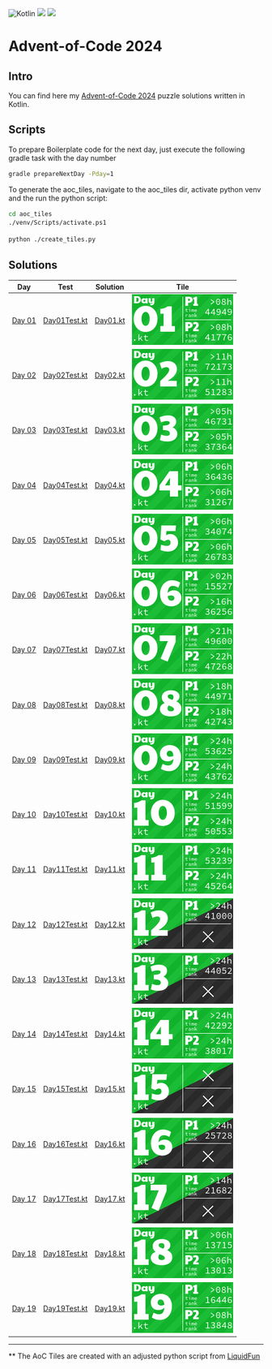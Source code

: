 ![Kotlin](https://img.shields.io/badge/Kotlin-grey?logo=Kotlin&style=for-the-badge)
![](https://img.shields.io/badge/📅%20days-19-005060?style=for-the-badge)
![](https://img.shields.io/badge/⭐%20stars-32-005060?style=for-the-badge)

# Advent-of-Code 2024

## Intro

You can find here my [Advent-of-Code 2024](https://adventofcode.com/2024) puzzle solutions written in Kotlin.

## Scripts

To prepare Boilerplate code for the next day, just execute the following gradle task with the day number
```bash 
gradle prepareNextDay -Pday=1
```

To generate the aoc_tiles, navigate to the aoc_tiles dir, activate python venv and the run the python script:
```bash
cd aoc_tiles
./venv/Scripts/activate.ps1 

python ./create_tiles.py
```

## Solutions

| Day                                           | Test                                                                        | Solution                                                            | Tile                               |
|-----------------------------------------------|-----------------------------------------------------------------------------|---------------------------------------------------------------------|------------------------------------|
| [Day 01](https://adventofcode.com/2024/day/1) | [Day01Test.kt](./src/test/kotlin/tr/emreone/adventofcode/days/Day01Test.kt) | [Day01.kt](./src/main/kotlin/tr/emreone/adventofcode/days/Day01.kt) | ![Day 01](./aoc_tiles/2024/01.png) |
| [Day 02](https://adventofcode.com/2024/day/2) | [Day02Test.kt](./src/test/kotlin/tr/emreone/adventofcode/days/Day02Test.kt) | [Day02.kt](./src/main/kotlin/tr/emreone/adventofcode/days/Day02.kt) | ![Day 02](./aoc_tiles/2024/02.png) |
| [Day 03](https://adventofcode.com/2024/day/3) | [Day03Test.kt](./src/test/kotlin/tr/emreone/adventofcode/days/Day03Test.kt) | [Day03.kt](./src/main/kotlin/tr/emreone/adventofcode/days/Day03.kt) | ![Day 03](./aoc_tiles/2024/03.png) |
| [Day 04](https://adventofcode.com/2024/day/4) | [Day04Test.kt](./src/test/kotlin/tr/emreone/adventofcode/days/Day04Test.kt) | [Day04.kt](./src/main/kotlin/tr/emreone/adventofcode/days/Day04.kt) | ![Day 04](./aoc_tiles/2024/04.png) |
| [Day 05](https://adventofcode.com/2024/day/5) | [Day05Test.kt](./src/test/kotlin/tr/emreone/adventofcode/days/Day05Test.kt) | [Day05.kt](./src/main/kotlin/tr/emreone/adventofcode/days/Day05.kt) | ![Day 05](./aoc_tiles/2024/05.png) |
| [Day 06](https://adventofcode.com/2024/day/6) | [Day06Test.kt](./src/test/kotlin/tr/emreone/adventofcode/days/Day06Test.kt) | [Day06.kt](./src/main/kotlin/tr/emreone/adventofcode/days/Day06.kt) | ![Day 06](./aoc_tiles/2024/06.png) |
| [Day 07](https://adventofcode.com/2024/day/7) | [Day07Test.kt](./src/test/kotlin/tr/emreone/adventofcode/days/Day07Test.kt) | [Day07.kt](./src/main/kotlin/tr/emreone/adventofcode/days/Day07.kt) | ![Day 07](./aoc_tiles/2024/07.png) |
| [Day 08](https://adventofcode.com/2024/day/8) | [Day08Test.kt](./src/test/kotlin/tr/emreone/adventofcode/days/Day08Test.kt) | [Day08.kt](./src/main/kotlin/tr/emreone/adventofcode/days/Day08.kt) | ![Day 08](./aoc_tiles/2024/08.png) |
| [Day 09](https://adventofcode.com/2024/day/9) | [Day09Test.kt](./src/test/kotlin/tr/emreone/adventofcode/days/Day09Test.kt) | [Day09.kt](./src/main/kotlin/tr/emreone/adventofcode/days/Day09.kt) | ![Day 09](./aoc_tiles/2024/09.png) |
| [Day 10](https://adventofcode.com/2024/day/10) | [Day10Test.kt](./src/test/kotlin/tr/emreone/adventofcode/days/Day10Test.kt) | [Day10.kt](./src/main/kotlin/tr/emreone/adventofcode/days/Day10.kt) | ![Day 10](./aoc_tiles/2024/10.png) |
| [Day 11](https://adventofcode.com/2024/day/11) | [Day11Test.kt](./src/test/kotlin/tr/emreone/adventofcode/days/Day11Test.kt) | [Day11.kt](./src/main/kotlin/tr/emreone/adventofcode/days/Day11.kt) | ![Day 11](./aoc_tiles/2024/11.png) |
| [Day 12](https://adventofcode.com/2024/day/12) | [Day12Test.kt](./src/test/kotlin/tr/emreone/adventofcode/days/Day12Test.kt) | [Day12.kt](./src/main/kotlin/tr/emreone/adventofcode/days/Day12.kt) | ![Day 12](./aoc_tiles/2024/12.png) |
| [Day 13](https://adventofcode.com/2024/day/13) | [Day13Test.kt](./src/test/kotlin/tr/emreone/adventofcode/days/Day13Test.kt) | [Day13.kt](./src/main/kotlin/tr/emreone/adventofcode/days/Day13.kt) | ![Day 13](./aoc_tiles/2024/13.png) |
| [Day 14](https://adventofcode.com/2024/day/14) | [Day14Test.kt](./src/test/kotlin/tr/emreone/adventofcode/days/Day14Test.kt) | [Day14.kt](./src/main/kotlin/tr/emreone/adventofcode/days/Day14.kt) | ![Day 14](./aoc_tiles/2024/14.png) |
| [Day 15](https://adventofcode.com/2024/day/15) | [Day15Test.kt](./src/test/kotlin/tr/emreone/adventofcode/days/Day15Test.kt) | [Day15.kt](./src/main/kotlin/tr/emreone/adventofcode/days/Day15.kt) | ![Day 15](./aoc_tiles/2024/15.png) |
| [Day 16](https://adventofcode.com/2024/day/16) | [Day16Test.kt](./src/test/kotlin/tr/emreone/adventofcode/days/Day16Test.kt) | [Day16.kt](./src/main/kotlin/tr/emreone/adventofcode/days/Day16.kt) | ![Day 16](./aoc_tiles/2024/16.png) |
| [Day 17](https://adventofcode.com/2024/day/17) | [Day17Test.kt](./src/test/kotlin/tr/emreone/adventofcode/days/Day17Test.kt) | [Day17.kt](./src/main/kotlin/tr/emreone/adventofcode/days/Day17.kt) | ![Day 17](./aoc_tiles/2024/17.png) |
| [Day 18](https://adventofcode.com/2024/day/18) | [Day18Test.kt](./src/test/kotlin/tr/emreone/adventofcode/days/Day18Test.kt) | [Day18.kt](./src/main/kotlin/tr/emreone/adventofcode/days/Day18.kt) | ![Day 18](./aoc_tiles/2024/18.png) |
| [Day 19](https://adventofcode.com/2024/day/19) | [Day19Test.kt](./src/test/kotlin/tr/emreone/adventofcode/days/Day19Test.kt) | [Day19.kt](./src/main/kotlin/tr/emreone/adventofcode/days/Day19.kt) | ![Day 19](./aoc_tiles/2024/19.png) |
<!-- $1 -->

---

** The AoC Tiles are created with an adjusted python script from [LiquidFun](https://github.com/LiquidFun/adventofcode/tree/main/AoCTiles)
